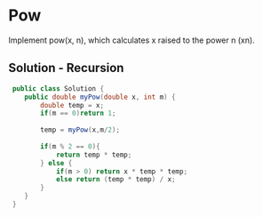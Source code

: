 # Pow

Implement pow(x, n), which calculates x raised to the power n (xn).

## Solution - Recursion

```java
 public class Solution {
    public double myPow(double x, int m) {
        double temp = x;
        if(m == 0)return 1;
            
        temp = myPow(x,m/2);
        
        if(m % 2 == 0){
            return temp * temp;    
        } else {
            if(m > 0) return x * temp * temp;
            else return (temp * temp) / x;
        }  
    }
 }
 ```